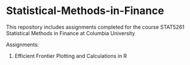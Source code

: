 # Statistical-Methods-in-Finance
This repository includes assignments completed for the course STAT5261 Statistical Methods in Finance at Columbia University

Assignments:

1. Efficient Frontier Plotting and Calculations in R
